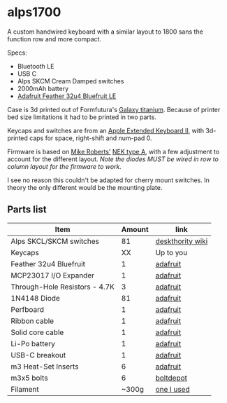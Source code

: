 # alps1700

A custom handwired keyboard with a similar layout to 1800 sans the function row and more compact.

Specs:
- Bluetooth LE
- USB C
- Alps SKCM Cream Damped switches
- 2000mAh battery
- [Adafruit Feather 32u4 Bluefruit LE](https://www.adafruit.com/product/2829) 

Case is 3d printed out of Formfutura's [Galaxy titanium](https://www.partsbuilt.com/galaxy-pla-titanium-silver-formfutura/). Because of printer bed size limitations it had to be printed in two parts. 

Keycaps and switches are from an [Apple Extended Keyboard II](https://deskthority.net/wiki/Apple_Extended_Keyboard_II), with 3d-printed caps for space, right-shift and num-pad 0.


Firmware is based on [Mike Roberts'](https://github.com/ecopoesis) [NEK type A](https://github.com/qmk/qmk_firmware/tree/master/keyboards/nek_type_a), with a few adjustment to account for the different layout. _Note the diodes MUST be wired in row to column layout for the firmware to work._

I see no reason this couldn't be adapted for cherry mount switches. In theory the only different would be the mounting plate.

## Parts list

| Item      | Amount | link |
| ----------- | ----------- | ----------- |
| Alps SKCL/SKCM switches       | 81       | [deskthority wiki](https://deskthority.net/wiki/Alps_SKCL/SKCM_series) |
| Keycaps       | XX       | Up to you |
| Feather 32u4 Bluefruit      | 1       | [adafruit](https://www.adafruit.com/product/2829) |
| MCP23017 I/O Expander   | 1        | [adafruit](https://www.adafruit.com/product/732) |
| Through-Hole Resistors - 4.7K   | 3        | [adafruit](https://www.adafruit.com/product/2783) |
| 1N4148 Diode    | 81         | [adafruit](https://www.adafruit.com/product/1641) |
| Perfboard    | 1        | [adafruit](https://www.adafruit.com/product/2670) |
| Ribbon cable    | 1        | [adafruit](https://www.adafruit.com/product/3890) |
| Solid core cable    | 1        | [adafruit](https://www.adafruit.com/product/290) |
| Li-Po battery    | 1        | [adafruit](https://www.adafruit.com/product/2011) |
| USB-C breakout    | 1        | [adafruit](https://www.adafruit.com/product/4090) |
| m3 Heat-Set Inserts    | 6        | [adafruit](https://www.adafruit.com/product/4256) |
| m3x5 bolts    | 6        | [boltdepot](https://www.boltdepot.com/Product-Details.aspx?product=18787) |
| Filament    | ~300g        | [one I used](https://www.partsbuilt.com/galaxy-pla-titanium-silver-formfutura/) |




